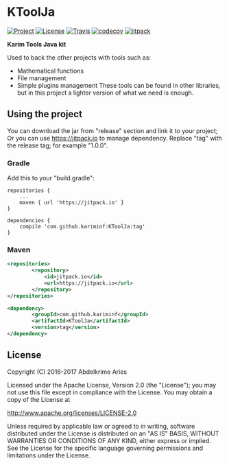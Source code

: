 # KToolJa

[![Project](https://img.shields.io/badge/Project-KToolJa-4B0082.svg?style=plastic)](https://kariminf.github.com/KToolJa)
[![License](https://img.shields.io/badge/License-Apache_2-4B0082.svg?style=plastic)](http://www.apache.org/licenses/LICENSE-2.0)
[![Travis](https://img.shields.io/travis/kariminf/KToolJa.svg?style=plastic)](https://travis-ci.org/kariminf/KToolJa)
[![codecov](https://img.shields.io/codecov/c/github/kariminf/KToolJa.svg?style=plastic)](https://codecov.io/gh/kariminf/KToolJa)
[![jitpack](https://jitpack.io/v/kariminf/KToolJa.svg)](https://jitpack.io/#kariminf/KToolJa)


**Karim Tools Java kit**

Used to back the other projects with tools such as:
* Mathematical functions
* File management
* Simple plugins management
These tools can be found in other libraries, but in this project a lighter version of
what we need is enough.

## Using the project

You can download the jar from "release" section and link it to your project;
Or you can use https://jitpack.io to manage dependency.
Replace "tag" with the release tag; for example "1.0.0".

### Gradle

Add this to your "build.gradle":
```
repositories {
    ...
    maven { url 'https://jitpack.io' }
}

dependencies {
    compile 'com.github.kariminf:KToolJa:tag'
}
```

### Maven

```xml
<repositories>
		<repository>
		    <id>jitpack.io</id>
		    <url>https://jitpack.io</url>
		</repository>
</repositories>

<dependency>
	    <groupId>com.github.kariminf</groupId>
	    <artifactId>KToolJa</artifactId>
	    <version>tag</version>
</dependency>
```

## License

Copyright (C) 2016-2017 Abdelkrime Aries

Licensed under the Apache License, Version 2.0 (the "License");
you may not use this file except in compliance with the License.
You may obtain a copy of the License at

http://www.apache.org/licenses/LICENSE-2.0

Unless required by applicable law or agreed to in writing, software
distributed under the License is distributed on an "AS IS" BASIS,
WITHOUT WARRANTIES OR CONDITIONS OF ANY KIND, either express or implied.
See the License for the specific language governing permissions and
limitations under the License.
